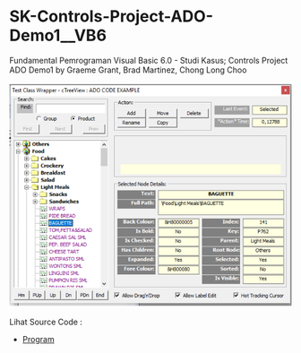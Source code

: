 # SK-Controls-Project-ADO-Demo1__VB6
Fundamental Pemrograman Visual Basic 6.0 - Studi Kasus; Controls Project ADO Demo1 by Graeme Grant, Brad Martinez, Chong Long Choo<br><br>
<img src="https://github.com/RizkyKhapidsyah/SK-Controls-Project-ADO-Demo1__VB6/blob/main/result/001.PNG"><br><br>
Lihat Source Code : <br>
- <a href="https://github.com/RizkyKhapidsyah/SK-Controls-Project-ADO-Demo1__VB6">Program</a>
